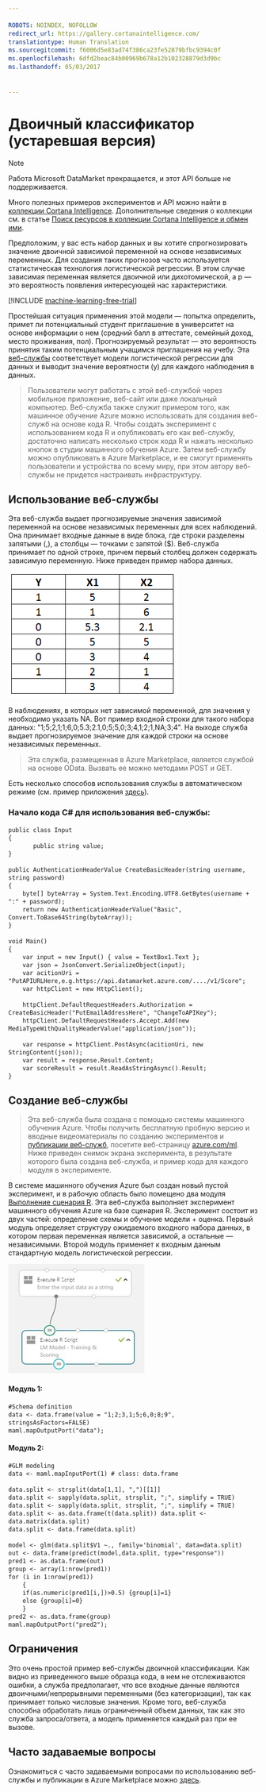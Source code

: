 ```yaml
---

ROBOTS: NOINDEX, NOFOLLOW
redirect_url: https://gallery.cortanaintelligence.com/
translationtype: Human Translation
ms.sourcegitcommit: f6006d5e83ad74f386ca23fe52879bfbc9394c0f
ms.openlocfilehash: 6dfd2beac84b00969b678a12b102328879d3d9bc
ms.lasthandoff: 05/03/2017


---
```

# <a name="deprecated-binary-classifier"></a>Двоичный классификатор (устаревшая версия)

> [!NOTE]
> Работа Microsoft DataMarket прекращается, и этот API больше не поддерживается. 
> 
> Много полезных примеров экспериментов и API можно найти в [коллекции Cortana Intelligence](http://gallery.cortanaintelligence.com). Дополнительные сведения о коллекции см. в статье [Поиск ресурсов в коллекции Cortana Intelligence и обмен ими](machine-learning-gallery-how-to-use-contribute-publish.md).

Предположим, у вас есть набор данных и вы хотите спрогнозировать значение двоичной зависимой переменной на основе независимых переменных. Для создания таких прогнозов часто используется статистическая технология логистической регрессии. В этом случае зависимая переменная является двоичной или дихотомической, а p — это вероятность появления интересующей нас характеристики. 

[!INCLUDE [machine-learning-free-trial](../../includes/machine-learning-free-trial.md)]

Простейшая ситуация применения этой модели — попытка определить, примет ли потенциальный студент приглашение в университет на основе информации о нем (средний балл в аттестате, семейный доход, место проживания, пол). Прогнозируемый результат — это вероятность принятия таким потенциальным учащимся приглашения на учебу. Эта [веб-службы](https://datamarket.azure.com/dataset/aml_labs/log_regression) соответствует модели логистической регрессии для данных и выводит значение вероятности (y) для каждого наблюдения в данных.  

> Пользователи могут работать с этой веб-службой через мобильное приложение, веб-сайт или даже локальный компьютер. Веб-служба также служит примером того, как машинное обучение Azure можно использовать для создания веб-служб на основе кода R. Чтобы создать эксперимент с использованием кода R и опубликовать его как веб-службу, достаточно написать несколько строк кода R и нажать несколько кнопок в студии машинного обучения Azure. Затем веб-службу можно опубликовать в Azure Marketplace, и ее смогут применять пользователи и устройства по всему миру, при этом автору веб-службы не придется настраивать инфраструктуру.  
> 
> 

## <a name="consumption-of-web-service"></a>Использование веб-службы
Эта веб-служба выдает прогнозируемые значения зависимой переменной на основе независимых переменных для всех наблюдений. Она принимает входные данные в виде блока, где строки разделены запятыми (,), а столбцы — точками с запятой ($). Веб-служба принимает по одной строке, причем первый столбец должен содержать зависимую переменную. Ниже приведен пример набора данных.

![Пример данных][1]

В наблюдениях, в которых нет зависимой переменной, для значения y необходимо указать NA. Вот пример входной строки для такого набора данных: "1;5;2,1;1;6,0;5.3;2.1,0;5;5,0;3;4,1;2;1,NA;3;4". На выходе служба выдает прогнозируемое значение для каждой строки на основе независимых переменных. 

> Эта служба, размещенная в Azure Marketplace, является службой на основе OData. Вызвать ее можно методами POST и GET. 
> 
> 

Есть несколько способов использования службы в автоматическом режиме (см. пример приложения [здесь](http://microsoftazuremachinelearning.azurewebsites.net/BinaryClassifier.aspx)).

### <a name="starting-c-code-for-web-service-consumption"></a>Начало кода C# для использования веб-службы:
    public class Input
    {
           public string value;
    }

    public AuthenticationHeaderValue CreateBasicHeader(string username, string password)
    {
        byte[] byteArray = System.Text.Encoding.UTF8.GetBytes(username + ":" + password);
        return new AuthenticationHeaderValue("Basic", Convert.ToBase64String(byteArray));
    }

    void Main()
    {
        var input = new Input() { value = TextBox1.Text };
        var json = JsonConvert.SerializeObject(input);
        var acitionUri = "PutAPIURLHere,e.g.https://api.datamarket.azure.com/..../v1/Score";
        var httpClient = new HttpClient();

        httpClient.DefaultRequestHeaders.Authorization = CreateBasicHeader("PutEmailAddressHere", "ChangeToAPIKey");
        httpClient.DefaultRequestHeaders.Accept.Add(new MediaTypeWithQualityHeaderValue("application/json"));

        var response = httpClient.PostAsync(acitionUri, new StringContent(json));
        var result = response.Result.Content;
        var scoreResult = result.ReadAsStringAsync().Result;
    }


## <a name="creation-of-web-service"></a>Создание веб-службы
> Эта веб-служба была создана с помощью системы машинного обучения Azure. Чтобы получить бесплатную пробную версию и вводные видеоматериалы по созданию экспериментов и [публикации веб-служб](machine-learning-publish-a-machine-learning-web-service.md), посетите веб-страницу [azure.com/ml](http://azure.com/ml). Ниже приведен снимок экрана эксперимента, в результате которого была создана веб-служба, и пример кода для каждого модуля в эксперименте.
> 
> 

В системе машинного обучения Azure был создан новый пустой эксперимент, и в рабочую область было помещено два модуля [Выполнение сценария R][execute-r-script]. Эта веб-служба выполняет эксперимент машинного обучения Azure на базе сценария R. Эксперимент состоит из двух частей: определение схемы и обучение модели + оценка. Первый модуль определяет структуру ожидаемого входного набора данных, в котором первая переменная является зависимой, а остальные — независимыми. Второй модуль применяет к входным данным стандартную модель логистической регрессии.    

![Ход эксперимента][2]

#### <a name="module-1"></a>Модуль 1:
    #Schema definition  
    data <- data.frame(value = "1;2;3,1;5;6,0;8;9", stringsAsFactors=FALSE) 
    maml.mapOutputPort("data");  

#### <a name="module-2"></a>Модуль 2:
    #GLM modeling   
    data <- maml.mapInputPort(1) # class: data.frame  

    data.split <- strsplit(data[1,1], ",")[[1]] 
    data.split <- sapply(data.split, strsplit, ";", simplify = TRUE) 
    data.split <- sapply(data.split, strsplit, ";", simplify = TRUE) 
    data.split <- as.data.frame(t(data.split)) data.split <- 
    data.matrix(data.split) 
    data.split <- data.frame(data.split) 

    model <- glm(data.split$V1 ~., family='binomial', data=data.split)  
    out <- data.frame(predict(model,data.split, type="response")) 
    pred1 <- as.data.frame(out) 
    group <- array(1:nrow(pred1)) 
    for (i in 1:nrow(pred1))  
        {
        if(as.numeric(pred1[i,])>0.5) {group[i]=1} 
        else {group[i]=0}
        } 
    pred2 <- as.data.frame(group) 
    maml.mapOutputPort("pred2");  


## <a name="limitations"></a>Ограничения
Это очень простой пример веб-службы двоичной классификации. Как видно из приведенного выше образца кода, в нем не отслеживаются ошибки, а служба предполагает, что все входные данные являются двоичными/непрерывными переменными (без категоризации), так как принимает только числовые значения. Кроме того, веб-служба способна обработать лишь ограниченный объем данных, так как это служба запроса/ответа, а модель применяется каждый раз при ее вызове. 

## <a name="faq"></a>Часто задаваемые вопросы
Ознакомиться с часто задаваемыми вопросами по использованию веб-службы и публикации в Azure Marketplace можно [здесь](machine-learning-marketplace-faq.md).

[1]: ./media/machine-learning-r-csharp-binary-classifier/binary1.png
[2]: ./media/machine-learning-r-csharp-binary-classifier/binary2.png


<!-- Module References -->
[execute-r-script]: https://msdn.microsoft.com/library/azure/30806023-392b-42e0-94d6-6b775a6e0fd5/



